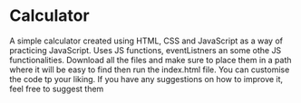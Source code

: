 # Calculator

A simple calculator created using HTML, CSS and JavaScript as a way of practicing JavaScript. Uses JS functions, eventListners an some othe JS functionalities.
Download all the files and make sure to place them in a path where it will be easy to find then run the index.html file. You can customise the code tp your liking.
If you have any suggestions on how to improve it, feel free to suggest them
